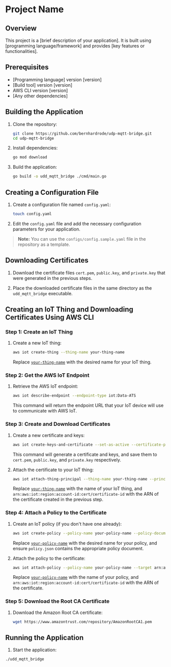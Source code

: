 # Project Name

## Overview

This project is a [brief description of your application]. It is built using [programming language/framework] and provides [key features or functionalities].

## Prerequisites

- [Programming language] version [version]
- [Build tool] version [version]
- AWS CLI version [version]
- [Any other dependencies]

## Building the Application

1. Clone the repository:

   ```sh
   git clone https://github.com/bernhardrode/udp-mqtt-bridge.git
   cd udp-mqtt-bridge
   ```

2. Install dependencies:

   ```sh
   go mod download
   ```

3. Build the application:

   ```sh
   go build -o udd_mqtt_bridge ./cmd/main.go
   ```

## Creating a Configuration File

1. Create a configuration file named `config.yaml`:

   ```sh
   touch config.yaml
   ```

2. Edit the `config.yaml` file and add the necessary configuration parameters for your application.

> **Note:** You can use the `configs/config.sample.yaml` file in the repository as a template.

## Downloading Certificates

1. Download the certificate files `cert.pem`, `public.key`, and `private.key` that were generated in the previous steps.

2. Place the downloaded certificate files in the same directory as the `udd_mqtt_bridge` executable.

## Creating an IoT Thing and Downloading Certificates Using AWS CLI

### Step 1: Create an IoT Thing

1. Create a new IoT thing:

   ```sh
   aws iot create-thing --thing-name your-thing-name
   ```

   Replace [`your-thing-name`](command:_github.copilot.openSymbolFromReferences?%5B%22your-thing-name%22%2C%5B%7B%22uri%22%3A%7B%22%24mid%22%3A1%2C%22fsPath%22%3A%22%2Fhome%2Frbo2abt%2Fdev%2Fbosch-engineering%2Fudp_mqtt_bridge%2FREADME.md%22%2C%22external%22%3A%22file%3A%2F%2F%2Fhome%2Frbo2abt%2Fdev%2Fbosch-engineering%2Fudp_mqtt_bridge%2FREADME.md%22%2C%22path%22%3A%22%2Fhome%2Frbo2abt%2Fdev%2Fbosch-engineering%2Fudp_mqtt_bridge%2FREADME.md%22%2C%22scheme%22%3A%22file%22%7D%2C%22pos%22%3A%7B%22line%22%3A40%2C%22character%22%3A26%7D%7D%5D%5D "Go to definition") with the desired name for your IoT thing.

### Step 2: Get the AWS IoT Endpoint

1. Retrieve the AWS IoT endpoint:

   ```sh
   aws iot describe-endpoint --endpoint-type iot:Data-ATS
   ```

   This command will return the endpoint URL that your IoT device will use to communicate with AWS IoT.

### Step 3: Create and Download Certificates

1. Create a new certificate and keys:

   ```sh
   aws iot create-keys-and-certificate --set-as-active --certificate-pem-outfile cert.pem --public-key-outfile public.key --private-key-outfile private.key
   ```

   This command will generate a certificate and keys, and save them to `cert.pem`, `public.key`, and `private.key` respectively.

2. Attach the certificate to your IoT thing:

   ```sh
   aws iot attach-thing-principal --thing-name your-thing-name --principal arn:aws:iot:region:account-id:cert/certificate-id
   ```

   Replace [`your-thing-name`](command:_github.copilot.openSymbolFromReferences?%5B%22your-thing-name%22%2C%5B%7B%22uri%22%3A%7B%22%24mid%22%3A1%2C%22fsPath%22%3A%22%2Fhome%2Frbo2abt%2Fdev%2Fbosch-engineering%2Fudp_mqtt_bridge%2FREADME.md%22%2C%22external%22%3A%22file%3A%2F%2F%2Fhome%2Frbo2abt%2Fdev%2Fbosch-engineering%2Fudp_mqtt_bridge%2FREADME.md%22%2C%22path%22%3A%22%2Fhome%2Frbo2abt%2Fdev%2Fbosch-engineering%2Fudp_mqtt_bridge%2FREADME.md%22%2C%22scheme%22%3A%22file%22%7D%2C%22pos%22%3A%7B%22line%22%3A40%2C%22character%22%3A26%7D%7D%5D%5D "Go to definition") with the name of your IoT thing, and `arn:aws:iot:region:account-id:cert/certificate-id` with the ARN of the certificate created in the previous step.

### Step 4: Attach a Policy to the Certificate

1. Create an IoT policy (if you don't have one already):

   ```sh
   aws iot create-policy --policy-name your-policy-name --policy-document file://policy.json
   ```

   Replace [`your-policy-name`](command:_github.copilot.openSymbolFromReferences?%5B%22your-policy-name%22%2C%5B%7B%22uri%22%3A%7B%22%24mid%22%3A1%2C%22fsPath%22%3A%22%2Fhome%2Frbo2abt%2Fdev%2Fbosch-engineering%2Fudp_mqtt_bridge%2FREADME.md%22%2C%22external%22%3A%22file%3A%2F%2F%2Fhome%2Frbo2abt%2Fdev%2Fbosch-engineering%2Fudp_mqtt_bridge%2FREADME.md%22%2C%22path%22%3A%22%2Fhome%2Frbo2abt%2Fdev%2Fbosch-engineering%2Fudp_mqtt_bridge%2FREADME.md%22%2C%22scheme%22%3A%22file%22%7D%2C%22pos%22%3A%7B%22line%22%3A40%2C%22character%22%3A26%7D%7D%5D%5D "Go to definition") with the desired name for your policy, and ensure `policy.json` contains the appropriate policy document.

2. Attach the policy to the certificate:

   ```sh
   aws iot attach-policy --policy-name your-policy-name --target arn:aws:iot:region:account-id:cert/certificate-id
   ```

   Replace [`your-policy-name`](command:_github.copilot.openSymbolFromReferences?%5B%22your-policy-name%22%2C%5B%7B%22uri%22%3A%7B%22%24mid%22%3A1%2C%22fsPath%22%3A%22%2Fhome%2Frbo2abt%2Fdev%2Fbosch-engineering%2Fudp_mqtt_bridge%2FREADME.md%22%2C%22external%22%3A%22file%3A%2F%2F%2Fhome%2Frbo2abt%2Fdev%2Fbosch-engineering%2Fudp_mqtt_bridge%2FREADME.md%22%2C%22path%22%3A%22%2Fhome%2Frbo2abt%2Fdev%2Fbosch-engineering%2Fudp_mqtt_bridge%2FREADME.md%22%2C%22scheme%22%3A%22file%22%7D%2C%22pos%22%3A%7B%22line%22%3A40%2C%22character%22%3A26%7D%7D%5D%5D "Go to definition") with the name of your policy, and `arn:aws:iot:region:account-id:cert/certificate-id` with the ARN of the certificate.

### Step 5: Download the Root CA Certificate

1. Download the Amazon Root CA certificate:

   ```sh
   wget https://www.amazontrust.com/repository/AmazonRootCA1.pem
   ```

## Running the Application

1. Start the application:

```sh
./udd_mqtt_bridge
```
